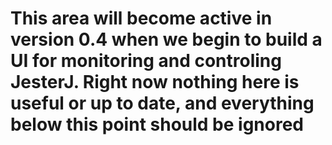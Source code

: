 <h1>This area will become active in version 0.4 when we begin to build a UI for monitoring and controling JesterJ. 
Right now nothing here is useful or up to date, and everything below this point should be ignored</h1>
